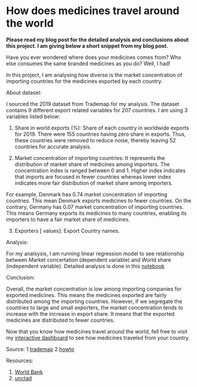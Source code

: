 # How does medicines travel around the world

**Please read my blog post for the detailed analysis and conclusions about this project. I am giving below a short snippet from my blog post.**

Have you ever wondered where does your medicines comes from? Who else consumes the same branded medicines as you do? Well, I had!  

In this project, I am analysing how diverse is the market concentration of importing countries for the medicines exported by each country. 

About dataset:

I sourced the 2019 dataset from Trademap for my analysis. The dataset contains 9 different export related variables for 207 countries.  I am using 3 variables listed below:

1.	Share in world exports (%): Share of each country in worldwide exports for 2019. There were 155 countries having zero share in exports. Thus, these countries were removed to reduce noise, thereby leaving 52 countries for accurate analysis.

2.	Market concentration of importing countries: It represents the distribution of market share of medicines among importers. The concentration index is ranged between 0 and 1. Higher index indicates that imports are focused in fewer countries whereas lower index indicates more fair distribution of market share among importers. 

For example, Denmark has 0.74 market concentration of importing countries. This mean Denmark exports medicines to fewer countries. On the contrary, Germany has 0.07 market concentration of importing countries. This means Germany exports its medicines to many countries, enabling its importers to have a fair market share of medicines.

3.	Exporters [ values]: Export Country names.

Analysis:

For my analsysis, I am running linear regression model to see relationship between Market concertation (dependent variable) and World share (independent variable). Detailed analysis is done in this [notebook](https://github.com/jainsoniya/How-does-medicines-travel-around-the-world/blob/master/data_preprocessing_and_analysis.ipynb)

Conclusion:

Overall, the market concentration is low among importing companies for exported medicines. This means the medicines exported are fairly distributed among the importing countries. However, if we segregate the countries to large and small exporters, the market concentration tends to increase with the increase in export share. It means that the exported medicines are distributed to fewer countries.

Now that you know how medicines travel around the world, fell free to visit my [interactive dashboard](https://public.tableau.com/profile/soniya4758#!/vizhome/Wheredoesyourmedicinecomesfrom/Dashboard2) to see how medicines traveled from your country.

Source:
1.[trademap](https://www.trademap.org/Country_SelProduct.aspx?nvpm=1%7c%7c%7c%7c%7cTOTAL%7c%7c%7c2%7c1%7c1%7c2%7c1%7c%7c2%7c1%7c)
2.[howto](https://howmuch.net/articles/world-map-of-drug-exports-2016)

Resources:
1. [World Bank](https://datacatalog.worldbank.org/import-product-concentration-index)
2. [unctad](https://unctadstat.unctad.org/EN/IndicatorsExplained.html)

